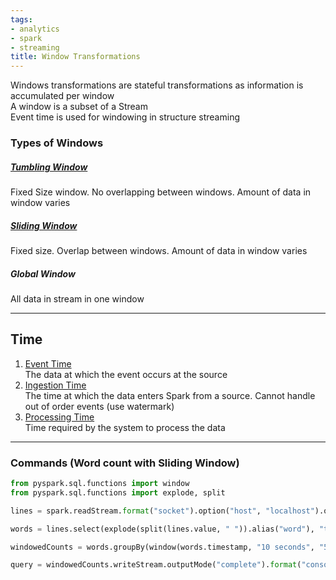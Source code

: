 ```yaml
---
tags:
- analytics
- spark
- streaming
title: Window Transformations
---
```


Windows transformations are stateful transformations as information is accumulated per window  
A window is a subset of a Stream  
Event time is used for windowing in structure streaming

### Types of Windows

##### [Tumbling Window](../../../cloud-service-providers/azure/azure-messaging-services/streaming-window-functions.md#Tumbling%20Window)
Fixed Size window. No overlapping between windows. Amount of data in window varies

##### [Sliding Window](../../../cloud-service-providers/azure/azure-messaging-services/streaming-window-functions.md#Sliding%20Window)
Fixed size. Overlap between windows. Amount of data in window varies

##### Global Window
All data in stream in one window

---

## Time

1. <u>Event Time</u>  
   The data at which the event occurs at the source
1. <u>Ingestion Time</u>  
   The time at which the data enters Spark from a source. Cannot handle out of order events (use watermark)
1. <u>Processing Time</u>  
   Time required by the system to process the data

---

### Commands (Word count with Sliding Window)

````python
from pyspark.sql.functions import window
from pyspark.sql.functions import explode, split

lines = spark.readStream.format("socket").option("host", "localhost").option("port", 9999).option("includeTimestamp", True).load()

words = lines.select(explode(split(lines.value, " ")).alias("word"), "timestamp")

windowedCounts = words.groupBy(window(words.timestamp, "10 seconds", "5 seconds"), words.word).count()

query = windowedCounts.writeStream.outputMode("complete").format("console").option("numRows", 40).option("truncate", "false").start()
````